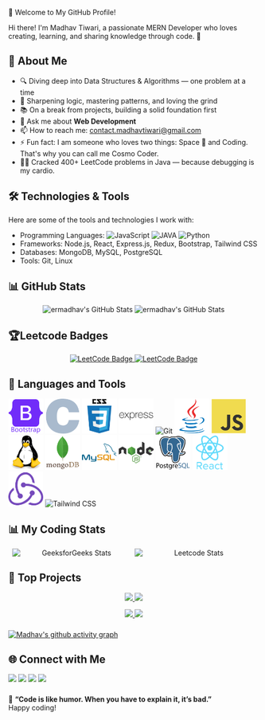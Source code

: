👋 Welcome to My GitHub Profile!

Hi there! I'm Madhav Tiwari, a passionate MERN Developer who loves creating, learning, and sharing knowledge through code. 🌟

## 🚀 About Me

- 🔍 Diving deep into Data Structures & Algorithms — one problem at a time
- 🧠 Sharpening logic, mastering patterns, and loving the grind
- 📚 On a break from projects, building a solid foundation first
- 💬 Ask me about **Web Development**
- 📫 How to reach me: contact.madhavtiwari@gmail.com
- ⚡ Fun fact: I am someone who loves two things: Space 🚀 and Coding. That's why you can call me Cosmo Coder.
- 👨‍💻 Cracked 400+ LeetCode problems in Java — because debugging is my cardio.

## 🛠️ Technologies & Tools

Here are some of the tools and technologies I work with:

- Programming Languages: ![JavaScript](https://img.shields.io/badge/-JavaScript-yellow) ![JAVA](https://img.shields.io/badge/-Java-blue) ![Python](https://img.shields.io/badge/-Python-purple)  
- Frameworks: Node.js, React, Express.js, Redux, Bootstrap, Tailwind CSS
- Databases: MongoDB, MySQL, PostgreSQL
- Tools: Git, Linux

  
## 📊 GitHub Stats

<div align="center">
  <img src="https://github-readme-streak-stats.herokuapp.com/?user=ermadhav&theme=dark&hide_border=true" alt="ermadhav's GitHub Stats" width="400" />
  <img src="https://github-readme-stats.vercel.app/api?username=ermadhav&theme=dark&show_icons=true&hide_border=true&count_private=true" alt="ermadhav's GitHub Stats" width="400" /> 
</div>

## 🏆Leetcode Badges

<div style="text-align: center;">
  <a href="https://leetcode.com/ermadhav/" target="_blank">
    <img src="https://assets.leetcode.com/static_assets/others/2550.gif" alt="LeetCode Badge" height="200" width="200" />
  </a>
  <a href="https://leetcode.com/ermadhav/" target="_blank">
    <img src="https://assets.leetcode.com/static_assets/others/25100.gif" alt="LeetCode Badge" height="200" width="200" />
  </a>
</div>


## 🚀 Languages and Tools
<p align="left"> 
  <img src="https://raw.githubusercontent.com/devicons/devicon/master/icons/bootstrap/bootstrap-plain-wordmark.svg" alt="Bootstrap" width="70" height="70"/>
  <img src="https://raw.githubusercontent.com/devicons/devicon/master/icons/c/c-original.svg" alt="C" width="70" height="70"/>
  <img src="https://raw.githubusercontent.com/devicons/devicon/master/icons/css3/css3-original-wordmark.svg" alt="CSS3" width="70" height="70"/>
  <img src="https://raw.githubusercontent.com/devicons/devicon/master/icons/express/express-original-wordmark.svg" alt="Express.js" width="70" height="70"/>
<!--   <img src="https://cdn.jsdelivr.net/gh/devicons/devicon/icons/express/express-original-wordmark.svg" alt="Express Logo"> -->
  <img src="https://www.vectorlogo.zone/logos/git-scm/git-scm-icon.svg" alt="Git" width="70" height="70"/>
  <img src="https://raw.githubusercontent.com/devicons/devicon/master/icons/java/java-original.svg" alt="Java" width="70" height="70"/>
  <img src="https://raw.githubusercontent.com/devicons/devicon/master/icons/javascript/javascript-original.svg" alt="JavaScript" width="70" height="70"/>
  <img src="https://raw.githubusercontent.com/devicons/devicon/master/icons/linux/linux-original.svg" alt="Linux" width="70" height="70"/>
  <img src="https://raw.githubusercontent.com/devicons/devicon/master/icons/mongodb/mongodb-original-wordmark.svg" alt="MongoDB" width="70" height="70"/>
  <img src="https://raw.githubusercontent.com/devicons/devicon/master/icons/mysql/mysql-original-wordmark.svg" alt="MySQL" width="70" height="70"/>
  <img src="https://raw.githubusercontent.com/devicons/devicon/master/icons/nodejs/nodejs-original-wordmark.svg" alt="Node.js" width="70" height="70"/>
  <img src="https://raw.githubusercontent.com/devicons/devicon/master/icons/postgresql/postgresql-original-wordmark.svg" alt="PostgreSQL" width="70" height="70"/>
  <img src="https://raw.githubusercontent.com/devicons/devicon/master/icons/react/react-original-wordmark.svg" alt="React" width="70" height="70"/>
  <img src="https://raw.githubusercontent.com/devicons/devicon/master/icons/redux/redux-original.svg" alt="Redux" width="70" height="70"/>
  <img src="https://www.vectorlogo.zone/logos/tailwindcss/tailwindcss-icon.svg" alt="Tailwind CSS" width="70" height="70"/>
</p>

## 📊 My Coding Stats

<div align="center">
  <img src="https://gfgstatscard.vercel.app/ermadhavtiwari?theme=dark" alt="GeeksforGeeks Stats" style="display: inline-block; width: 48%;" />
  <img src="https://leetcard.jacoblin.cool/ermadhav?ext=heatmap" alt="Leetcode Stats" style="display: inline-block; width: 48%;" />
</div>


## 🌟 Top Projects

<p align="center">
  <a href="https://github.com/ermadhav/ChatApp">
    <img src="https://github-readme-stats.vercel.app/api/pin/?username=ermadhav&repo=ChatApp&theme=dark" width="400"/>
  </a>
  <a href="https://github.com/ermadhav/Leetcode_Solution">
    <img src="https://github-readme-stats.vercel.app/api/pin/?username=ermadhav&repo=Leetcode_Solution&theme=dark" width="400"/>
  </a>
</p>

<p align="center">
  <a href="https://github.com/ermadhav/Moviedux">
    <img src="https://github-readme-stats.vercel.app/api/pin/?username=ermadhav&repo=Moviedux&theme=dark" width="400"/>
  </a>
  <a href="https://github.com/ermadhav/Leetcode_SQl_Solutions">
    <img src="https://github-readme-stats.vercel.app/api/pin/?username=ermadhav&repo=Leetcode_SQl_Solutions&theme=dark" width="400"/>
  </a>
</p>


###
[![Madhav's github activity graph](https://github-readme-activity-graph.vercel.app/graph?username=ermadhav&theme=github-compact)](https://github.com/ermadhav/github-readme-activity-graph)
###

## 🌐 Connect with Me
<a href="https://www.linkedin.com/in/ermadhav/"><img src="https://img.shields.io/badge/LinkedIn-blue?logo=linkedin&logoColor=white" height="30"></a>
<a href="https://madhavtiwari.vercel.app/"><img src="https://img.shields.io/badge/Portfolio-orange" height="30"></a>
<a href="https://x.com/madhavtiwari24"><img src="https://img.shields.io/badge/Twitter-blue?logo=twitter" height="30"></a>
<a href="https://www.instagram.com/madhav.tiwari24/"><img src="https://img.shields.io/badge/Instagram-royalblue?logo=instagram" height="30"></a>

###

🌟 **“Code is like humor. When you have to explain it, it’s bad.”**  
Happy coding!
 

